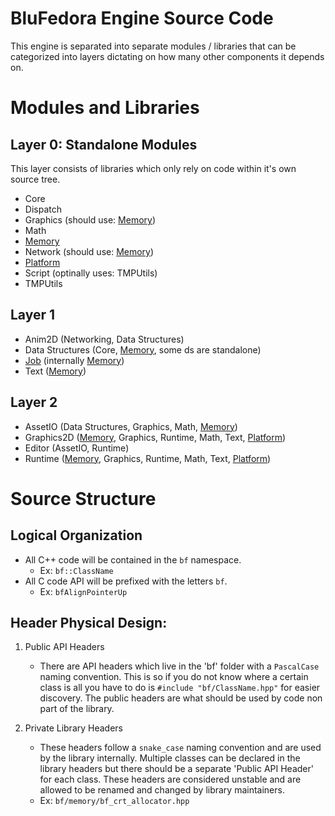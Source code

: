 # BluFedora Engine Source Code

This engine is separated into separate modules / libraries that can be categorized into layers dictating on how many other components it depends on.

# Modules and Libraries

## Layer 0: Standalone Modules

This layer consists of libraries which only rely on code within it's own source tree.

- Core
- Dispatch
- Graphics (should use: [Memory][Memory])
- Math
- [Memory][Memory]
- Network  (should use: [Memory][Memory])
- [Platform][Platform]
- Script (optinally uses: TMPUtils)
- TMPUtils

## Layer 1

- Anim2D          (Networking, Data Structures)
- Data Structures (Core, [Memory][Memory], some ds are standalone)
- [Job][Job]      (internally [Memory][Memory])
- Text            ([Memory][Memory])

## Layer 2

- AssetIO    (Data Structures, Graphics, Math, [Memory][Memory])
- Graphics2D ([Memory][Memory], Graphics, Runtime, Math, Text, [Platform][Platform])
- Editor     (AssetIO, Runtime)
- Runtime    ([Memory][Memory], Graphics, Runtime, Math, Text, [Platform][Platform])

# Source Structure 

## Logical Organization

- All C++ code will be contained in the `bf` namespace.
  - Ex: `bf::ClassName`
- All C code API will be prefixed with the letters `bf`.
  - Ex: `bfAlignPointerUp`

## Header Physical Design:

1) Public API Headers
    * There are API headers which live in the 'bf' folder with a `PascalCase` naming convention. This is so if you do not know where a certain class is all you have to do is `#include "bf/ClassName.hpp"` for easier discovery. The public headers are what should be used by code non part of the library.

2) Private Library Headers
    * These headers follow a `snake_case` naming convention and are used by the library internally. Multiple classes can be declared in the library headers but there should be a separate 'Public API Header' for each class. These headers are considered unstable and are allowed to be renamed and changed by library maintainers.
    * Ex: `bf/memory/bf_crt_allocator.hpp`

<!-- Link Definitions -->

[Job]:      https://github.com/BluFedora/BF-Job-System (Link to the BF Job Library Documentation)
[Memory]:   https://github.com/BluFedora/BF-Memory     (Link to the BF Memory Library Documentation)
[Platform]: https://github.com/BluFedora/BF-Platform   (Link to the BF Platform Library Documentation)

<!-- Link Definitions -->
